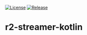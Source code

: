 [![License](https://img.shields.io/badge/License-BSD%203--Clause-blue.svg)](/LICENSE)
[![Release](https://jitpack.io/v/readium/r2-streamer-kotlin.svg)](https://jitpack.io/#readium/r2-streamer-kotlin)
# r2-streamer-kotlin
